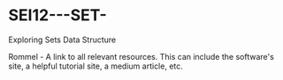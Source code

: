 # SEI12---SET-
Exploring Sets Data Structure


Rommel - A link to all relevant resources. This can include the software's site, a helpful tutorial site, a medium article, etc.